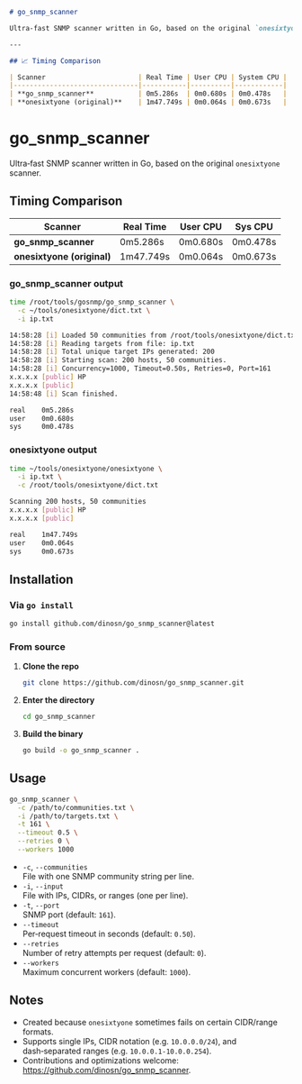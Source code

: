 ```markdown
# go_snmp_scanner

Ultra‑fast SNMP scanner written in Go, based on the original `onesixtyone` scanner.

---

## 📈 Timing Comparison

| Scanner                       | Real Time | User CPU | System CPU |
|-------------------------------|-----------|----------|------------|
| **go_snmp_scanner**           | 0m5.286s  | 0m0.680s | 0m0.478s   |
| **onesixtyone (original)**    | 1m47.749s | 0m0.064s | 0m0.673s   |


```
# go_snmp_scanner

Ultra‑fast SNMP scanner written in Go, based on the original `onesixtyone` scanner.

## Timing Comparison

| Scanner                    | Real Time | User CPU | Sys CPU |
|----------------------------|-----------|----------|---------|
| **go_snmp_scanner**        | 0m5.286s  | 0m0.680s | 0m0.478s|
| **onesixtyone (original)** | 1m47.749s | 0m0.064s | 0m0.673s|

### go_snmp_scanner output

```bash
time /root/tools/gosnmp/go_snmp_scanner \
  -c ~/tools/onesixtyone/dict.txt \
  -i ip.txt

14:58:28 [i] Loaded 50 communities from /root/tools/onesixtyone/dict.txt
14:58:28 [i] Reading targets from file: ip.txt
14:58:28 [i] Total unique target IPs generated: 200
14:58:28 [i] Starting scan: 200 hosts, 50 communities.
14:58:28 [i] Concurrency=1000, Timeout=0.50s, Retries=0, Port=161
x.x.x.x [public] HP 
x.x.x.x [public] 
14:58:48 [i] Scan finished.

real    0m5.286s
user    0m0.680s
sys     0m0.478s
```

### onesixtyone output

```bash
time ~/tools/onesixtyone/onesixtyone \
  -i ip.txt \
  -c /root/tools/onesixtyone/dict.txt

Scanning 200 hosts, 50 communities
x.x.x.x [public] HP 
x.x.x.x [public] 

real    1m47.749s
user    0m0.064s
sys     0m0.673s
```

## Installation

### Via `go install`

```bash
go install github.com/dinosn/go_snmp_scanner@latest
```

### From source

1. **Clone the repo**  
   ```bash
   git clone https://github.com/dinosn/go_snmp_scanner.git
   ```
2. **Enter the directory**  
   ```bash
   cd go_snmp_scanner
   ```
3. **Build the binary**  
   ```bash
   go build -o go_snmp_scanner .
   ```

## Usage

```bash
go_snmp_scanner \
  -c /path/to/communities.txt \
  -i /path/to/targets.txt \
  -t 161 \
  --timeout 0.5 \
  --retries 0 \
  --workers 1000
```

- `-c`, `--communities`  
  File with one SNMP community string per line.  
- `-i`, `--input`  
  File with IPs, CIDRs, or ranges (one per line).  
- `-t`, `--port`  
  SNMP port (default: `161`).  
- `--timeout`  
  Per‑request timeout in seconds (default: `0.50`).  
- `--retries`  
  Number of retry attempts per request (default: `0`).  
- `--workers`  
  Maximum concurrent workers (default: `1000`).

## Notes

- Created because `onesixtyone` sometimes fails on certain CIDR/range formats.  
- Supports single IPs, CIDR notation (e.g. `10.0.0.0/24`), and dash‑separated ranges (e.g. `10.0.0.1-10.0.0.254`).  
- Contributions and optimizations welcome: https://github.com/dinosn/go_snmp_scanner.
